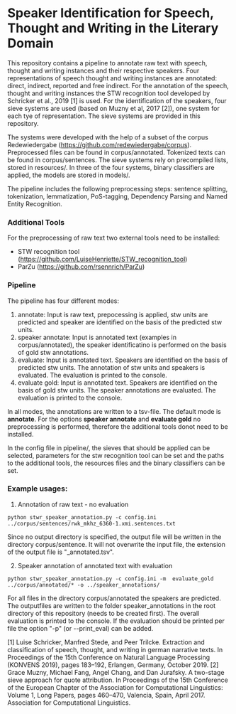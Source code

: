 # Speaker Identification for Speech, Thought and Writing in the Literary Domain

This repository contains a pipeline to annotate raw text with speech, thought and writing instances and their respective speakers. Four representations of speech thought and writing instances are annotated: direct, indirect, reported and free indirect. For the annotation of the speech, thought and writing instances the STW recognition tool developed by Schricker et al., 2019 [1] is used. For the identification of the speakers, four sieve systems are used (based on Muzny et al, 2017 [2]), one system for each tye of representation. The sieve systems are provided in this repository. 

The systems were developed with the help of a subset of the corpus Redewiedergabe (https://github.com/redewiedergabe/corpus). Preprocessed files can be found in corpus/annotated. Tokenized texts can be found in corpus/sentences.
The sieve systems rely on precompiled lists, stored in resources/. In three of the four systems, binary classifiers are applied, the models are stored in models/.  

The pipeline includes the following preprocessing steps: sentence splitting, tokenization,  lemmatization, PoS-tagging, Dependency Parsing and Named Entity Recognition.  


### Additional Tools
For the preprocessing of raw text two external tools need to be installed:
* STW recognition tool (https://github.com/LuiseHenriette/STW_recognition_tool)
* ParZu (https://github.com/rsennrich/ParZu)


### Pipeline
The pipeline has four different modes:
1. annotate: Input is raw text, prepocessing is applied, stw units are predicted and speaker are identified on the basis of the predicted stw units.  
2. speaker annotate: Input is annotated text (examples in corpus/annotated), the speaker identificatino is performed on the basis of gold stw annotations. 
3. evaluate: Input is annotated text. Speakers are identified on the basis of predicted stw units. The annotation of stw units and speakers is evaluated. The evaluation is printed to the console. 
4. evaluate gold: Input is annotated text. Speakers are identified on the basis of gold stw units. The speaker annotations are evaluated. The evaluation is printed to the console.

In all modes, the annotations are written to a tsv-file. The default mode is __annotate__. 
For the options __speaker annotate__ and __evaluate gold__ no preprocessing is performed, therefore the additional tools donot need to be installed. 

In the config file in pipeline/, the sieves that should be applied can be selected, parameters for the stw recognition tool can be set and the paths to the additional tools, the resources files and the binary classifiers can be set. 

### Example usages:

1. Annotation of raw text - no evaluation
```
python stwr_speaker_annotation.py -c config.ini ../corpus/sentences/rwk_mkhz_6360-1.xmi.sentences.txt
```
Since no output directory is specified, the output file will be written in the directory corpus/sentence. It will not overwrite the input file, the extension of the output file is "_annotated.tsv".

2. Speaker annotation of annotated text with evaluation
```
python stwr_speaker_annotation.py -c config.ini -m  evaluate_gold  ../corpus/annotated/* -o ../speaker_annotations/
```
For all files in the directory corpus/annotated the speakers are predicted. The outputfiles are written to the folder speaker_annotations in the root directory of this repository (needs to be created first). The overall evaluation is printed to the console. If the evaluation should be printed per file the option "-p" (or --print_eval) can be added. 


[1] Luise Schricker, Manfred Stede, and Peer Trilcke. Extraction and classification of speech, thought, and writing in german narrative texts. In Proceedings of the 15th Conference on Natural Language Processing (KONVENS 2019), pages 183–192, Erlangen, Germany, October 2019.
[2] Grace Muzny, Michael Fang, Angel Chang, and Dan Jurafsky. A two-stage sieve approach for quote attribution. In Proceedings of the 15th Conference of the European Chapter of the Association for Computational Linguistics: Volume 1, Long Papers, pages 460–470, Valencia, Spain, April 2017. Association for Computational Linguistics.
